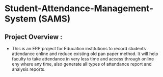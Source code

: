 # Student-Attendance-Management-System (SAMS)
## Project Overview : 
   - This is an ERP project for Education institutions to record students attendance online and reduce existing old pan paper method. 
     It will help faculty to take attendance in very less time and access through online eny where any time, also generate all types of
     attendance report and analysis reports.
